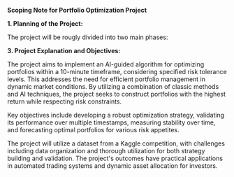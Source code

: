 **Scoping Note for Portfolio Optimization Project**

**1. Planning of the Project:**

The project will be rougly divided into two main phases:

**3. Project Explanation and Objectives:**

The project aims to implement an AI-guided algorithm for optimizing portfolios within a 10-minute timeframe, considering specified risk tolerance levels. This addresses the need for efficient portfolio management in dynamic market conditions. By utilizing a combination of classic methods and AI techniques, the project seeks to construct portfolios with the highest return while respecting risk constraints. 

Key objectives include developing a robust optimization strategy, validating its performance over multiple timestamps, measuring stability over time, and forecasting optimal portfolios for various risk appetites. 

The project will utilize a dataset from a Kaggle competition, with challenges including data organization and thorough utilization for both strategy building and validation. The project's outcomes have practical applications in automated trading systems and dynamic asset allocation for investors.



